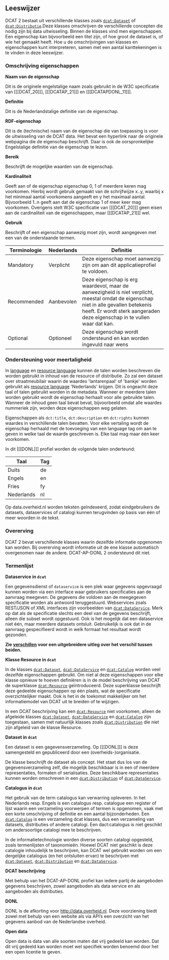 ## Leeswijzer

DCAT 2 bestaat uit verschillende klasses zoals [`dcat:Dataset`](#dcat-Dataset) of [`dcat:Distributie`](#dcat-Distribution).Deze klasses omschrijven de verschillende concepten die nodig zijn bij data uitwisseling. Binnen de klasses vind men eigenschappen. Een eigenschap kan bijvoorbeeld een titel zijn, of hoe groot de dataset is, of wie het gemaakt heeft. Hoe u de omschrijvingen van klasses en eigenschappen kunt interpreteren, samen met een aantal kanttekeningen is te vinden in deze leeswijzer.

### Omschrijving eigenschappen

<b>Naam van de eigenschap</b>

Dit is de originele engelstalige naam zoals gebruikt in de W3C specificatie van [[[DCAT_20]]], [[[DCATAP_21]]] en [[[DCATAPDONL_11]]].

<b>Definitie</b>

Dit is de Nederlandstalige definitie van de eigenschap.

<b>RDF-eigenschap</b>

Dit is de (technische) naam van de eigenschap die van toepassing is voor de uitwisseling van de DCAT data. Het bevat een hyperlink naar de originele webpagina die de eigenschap beschrijft. Daar is ook de oorspronkelijke Engelstalige definitie van de eigenschap te lezen.

<b>Bereik</b>

Beschrijft de mogelijke waarden van de eigenschap.

<b>Kardinaliteit</b>

Geeft aan of de eigenschap eigenschap 0, 1 of meerdere keren mag voorkomen. Hierbij wordt gebruik gemaakt van de schrijfwijze x..y, waarbij x het minimaal aantal voorkomens aangeeft en y het maximaal aantal. Bijvoorbeeld 1..n geeft aan dat de eigenschap 1 of meer keer mag voorkomen.
Overigens stelt W3C specificatie van [[[DCAT_20]]] geen eisen aan de cardinaliteit van de eigenschappen, maar [[[DCATAP_21]]] wel.

<b>Gebruik</b>

Beschrijft of een eigenschap aanwezig moet zijn, wordt aangegeven met een van de onderstaande termen.

| Terminologie | Nederlands | Definitie                                                                   |
| ------------ | ---------- | --------------------------------------------------------------------------- |
| Mandatory    | Verplicht  | Deze eigenschap moet aanwezig zijn om aan dit applicatieprofiel te voldoen. |
| Recommended  | Aanbevolen | Deze eigenschap is erg waardevol, maar de aanwezigheid is niet verplicht, meestal omdat de eigenschap niet in alle gevallen betekenis heeft. Er wordt sterk aangeraden deze eigenschap in te vullen waar dat kan.  |
| Optional     | Optioneel  | Deze eigenschap wordt ondersteund en kan worden ingevuld naar wens          |

### Ondersteuning voor meertaligheid

In [language](#dct-language1) en [resource language](#dct-language) kunnen de talen worden beschreven die worden gebruikt in inhoud van de resource of distributie. Zo zal een dataset over straatmeubilair waarin de waardes 'lantarenpaal' of 'bankje' worden gebruikt als 
[resource language](#dct-language) 'Nederlands' krijgen. Dit is ongeacht deze taal of talen gebruikt worden in de metadata. Wanneer er meerdere talen worden gebruikt wordt de eigenschap herhaalt voor alle gebruikte talen. Wanneer de inhoud geen taal bevat bevat, bijvoorbeeld omdat alle waardes nummeriek  zijn, worden deze eigenschappen weg gelaten.

Eigenschappen als `dct:title`, `dct:description` en `dct:rights` kunnen waardes in verschillende talen bevatten. Voor elke vertaling wordt de eigenschap herhaald met de toevoeging van een language tag om aan te geven in welke taal de waarde geschreven is. Elke taal mag maar één keer voorkomen. 

In dit [[[DONL]]] profiel worden de volgende talen onderteund:

| Taal       | Tag |
|------------|-----|
| Duits      | de  |
| Engels     | en  |
| Fries      | fy  |
| Nederlands | nl  |

Op data.overheid.nl worden teksten geïndexeerd, zodat eindgebruikers de datasets, dataservices of catalogi kunnen terugvinden op basis van één of meer woorden in de tekst.

### Overerving

DCAT 2 bevat verschillende klasses waarin dezelfde informatie opgenomen kan worden. Bij overerving wordt informatie uit de ene klasse automatisch overgenomen naar de andere. DCAT-AP-DONL 2 ondersteund dit niet.  

### Termenlijst
  
<b>Dataservice in `dcat`</b>

Een gegevensdienst of `dataservice` is een plek waar gegevens opgevraagd kunnen worden via een interface waar gebruikers specificaties aan de aanvraag meegeven. De gegevens die voldoen aan de meegegeven specificatie worden als antwoord teruggestuurd. Webservices zoals REST/JSON of XML interfaces zijn voorbeelden van [`dcat:DataService`](#dcat-DataService). Merk op dat als de specificatie slechts een deel van de gegevens beschrijft,  alleen die subset wordt opgestuurd. Ook is het mogelijk dat een dataservice niet één, maar meerdere datasets ontsluit. Gebruikelijk is ook dat in de aanvraag gespecifieerd wordt in welk formaat het resultaat wordt gezonden. 

**Zie [verschillen](#verschillen) voor een uitgebreidere uitleg over het verschil tussen beiden.**

<b>Klasse Resource in `dcat`</b>

In de klasses [`dcat:Dataset`](#dcat-Dataset), [`dcat:DataService`](#dcat-DataService) en [`dcat:Catalog`](#dcat-Catalog) worden veel dezelfde 
eigenschappen gebruikt. Om niet al deze eigenschappen voor elke klasse opnieuw te hoeven definiëren is in de model beschrijving van DCAT de superklasse 
[`dcat:Resource`](#dcat-Resource) geïntroduceerd. Deze superklasse beschrijft deze gedeelde eigenschappen op één plaats, wat de specificatie overzichtelijker maakt. Ook is het in de toekomst makkelijker om het informatiemodel van DCAT uit te breiden of te wijzigen.

In een DCAT beschrijving kan een [`dcat:Resource`](#dcat-Resource) niet voorkomen, alleen de afgeleide klasses [`dcat:Dataset`](#dcat-Dataset), [`dcat:DataService`](#dcat-DataService) en [`dcat:Catalog`](#dcat-Catalog) zijn toegestaan, samen met natuurlijk klasses zoals [`dcat:Distribution`](#dcat-Distribution) die niet zijn afgeleid van de klasse Resource.



<b>Dataset in `dcat`</b>

Een dataset is een gegevensverzameling. Op [[[DONL]]] is deze samengesteld en gepubliceerd door een (overheids-)organisatie. 

De klasse beschrijft de dataset als concept. Het staat dus los van de gegevensverzameling zelf, die mogelijk 
beschikbaar is in een of meerdere representaties, formaten of serialisaties. Deze beschikbare representaties kunnen worden omschreven in een
 [`dcat:Distribution`](#dcat-Distribution) of [`dcat:DataService`](#dcat-DataService).

<b>Catalogus in `dcat` </b>

Het gebruik van de term catalogus kan verwarring opleveren. In het Nederlands resp. Engels is een catalogus resp. catalogue een register of lijst waarin een verzameling voorwerpen of termen is opgenomen, vaak met een korte omschrijving of definitie en een aantal bijzonderheden. Een [`dcat:Catalog`](#dcat-Catalog) is een verzameling dcat klasses, dus een verzameling van datasets, distributies of andere catalogi. Een dact:catalogus is niet geschikt om andersoortige catalogi mee te beschrijven.

In de informatietechnologie worden diverse soorten catalogi opgesteld, zoals termenlijsten of taxonomieën. Hoewel DCAT niet geschikt is deze catalogie inhoudelijk te beschrijven, kan DCAT wel gebruikt worden om een dergelijke catalogus (en het ontsluiten ervan) te beschrijven met [`dcat:Dataset`](#dcat-Dataset), [`dcat:Distribution`](#dcat-Distribution) en [`dcat:DataService`](#dcat-DataService).

<b>DCAT beschrijving </b>

Met behulp van het DCAT-AP-DONL profiel kan iedere partij de aangeboden gegevens beschrijven, zowel aangeboden als data service en als aangeboden als distributies.


<b>DONL</b>

DONL is de afkorting voor http://data.overheid.nl. Deze voorziening biedt zowel met behulp van een website als via API’s een overzicht van het gegevens aanbod van de Nederlandse overheid.


<b>Open data</b>

Open data is data van alle soorten maten dat vrij gedeeld kan worden. Dat dit vrij gedeeld kan worden moet wel specifiek worden benoemd door het een open licentie te geven.






